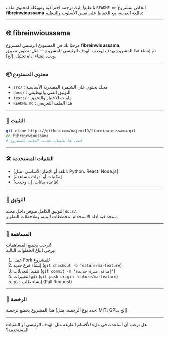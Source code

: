 بالطبع! إليك ترجمة احترافية ومهيكلة لمحتوى ملف `README.md` الخاص بمشروع **fibreinwioussama** باللغة العربية، مع الحفاظ على نفس الأسلوب والتنظيم:

---

## 🌐 fibreinwioussama

مرحبًا بك في المستودع الرسمي لمشروع **fibreinwioussama**.  
تم إنشاء هذا المشروع بهدف [وصف الهدف الرئيسي للمشروع — مثل: تطوير تطبيق ويب، إنشاء أداة تحليل، إلخ].

---

### 📦 محتوى المستودع

- `src/` : مجلد يحتوي على الشيفرة المصدرية الأساسية  
- `docs/` : التوثيق الفني والوظيفي  
- `tests/` : ملفات الاختبار والتحقق  
- `README.md` : هذا الملف التعريفي

---

### 🚀 التثبيت

```bash
git clone https://github.com/najemi19/fibreinwioussama.git
cd fibreinwioussama
# أضف هنا تعليمات التثبيت الخاصة بالمشروع
```

---

### 🛠 التقنيات المستخدمة

- [اللغة أو الإطار الأساسي، مثل: Python، React، Node.js]  
- [مكتبات أو أدوات مساعدة]  
- [قاعدة بيانات، إن وجدت]

---

### 📖 التوثيق

التوثيق الكامل متوفر داخل مجلد `docs/`.  
ستجد فيه أدلة الاستخدام، مخططات البنية، وملاحظات التطوير.

---

### 🤝 المساهمة

نرحب بجميع المساهمات!  
يرجى اتباع الخطوات التالية:

1. عمل Fork للمشروع  
2. إنشاء فرع جديد (`git checkout -b feature/ma-feature`)  
3. تنفيذ التعديلات (`git commit -m 'إضافة ميزة جديدة'`)  
4. دفع التغييرات (`git push origin feature/ma-feature`)  
5. إنشاء طلب دمج (Pull Request)

---

### 📄 الرخصة

هذا المشروع يخضع لرخصة [حدد نوع الرخصة، مثل: MIT، GPL، إلخ].

---

هل ترغب أن أساعدك في ملء الأقسام الفارغة مثل الهدف الرئيسي أو التقنيات المستخدمة؟
